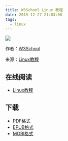 ```yaml
---
title: W3School Linux 教程
date: 2015-12-27 21:03:08
tags:
  - linux
---
```


![](https://ek8whxe.cloudimg.io/s/width/226/https://www.gitbook.com/cover/book/wizardforcel/w3school-linux.jpg)

作者：[W3School](http://www.w3cschool.cc)

来源：[Linux教程](http://www.w3cschool.cc/linux/linux-tutorial.html)

<!--more-->

## 在线阅读 ##

* [Linux教程](https://www.gitbook.com/book/wizardforcel/w3school-linux/details)

## 下载 ##

* [PDF格式](https://www.gitbook.com/download/pdf/book/wizardforcel/w3school-linux)
* [EPUB格式](https://www.gitbook.com/download/epub/book/wizardforcel/w3school-linux)
* [MOBI格式](https://www.gitbook.com/download/mobi/book/wizardforcel/w3school-linux)